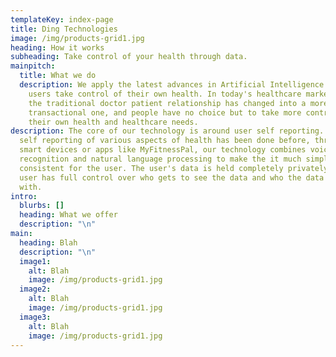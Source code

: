 ```yaml
---
templateKey: index-page
title: Ding Technologies
image: /img/products-grid1.jpg
heading: How it works
subheading: Take control of your health through data.
mainpitch:
  title: What we do
  description: We apply the latest advances in Artificial Intelligence to help
    users take control of their own health. In today's healthcare marketplace,
    the traditional doctor patient relationship has changed into a more
    transactional one, and people have no choice but to take more control over
    their own health and healthcare needs.
description: The core of our technology is around user self reporting. While
  self reporting of various aspects of health has been done before, through
  smart devices or apps like MyFitnessPal, our technology combines voice
  recognition and natural language processing to make the it much simpler and
  consistent for the user. The user's data is held completely privately, and the
  user has full control over who gets to see the data and who the data is shared
  with.
intro:
  blurbs: []
  heading: What we offer
  description: "\n"
main:
  heading: Blah
  description: "\n"
  image1:
    alt: Blah
    image: /img/products-grid1.jpg
  image2:
    alt: Blah
    image: /img/products-grid1.jpg
  image3:
    alt: Blah
    image: /img/products-grid1.jpg
---
```

